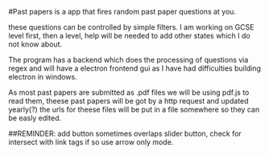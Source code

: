 #Past papers is a app that fires random past paper questions at you. 

these questions can be controlled by simple filters.
I am working on GCSE level first, then a level, help will be needed to add other states which I do not know about.

The program has a backend which does the processing of questions via regex and will have a electron frontend gui as I have had difficulties building electron in windows.

As most past papers are submitted as .pdf files we will be using pdf.js to read them, theese past papers will be got by a http request and updated yearly(?) the urls for theese files will be put in a file somewhere so they can be easly edited.

##REMINDER:
add button sometimes overlaps slider button,
check for intersect with link tags if so use arrow only mode.
